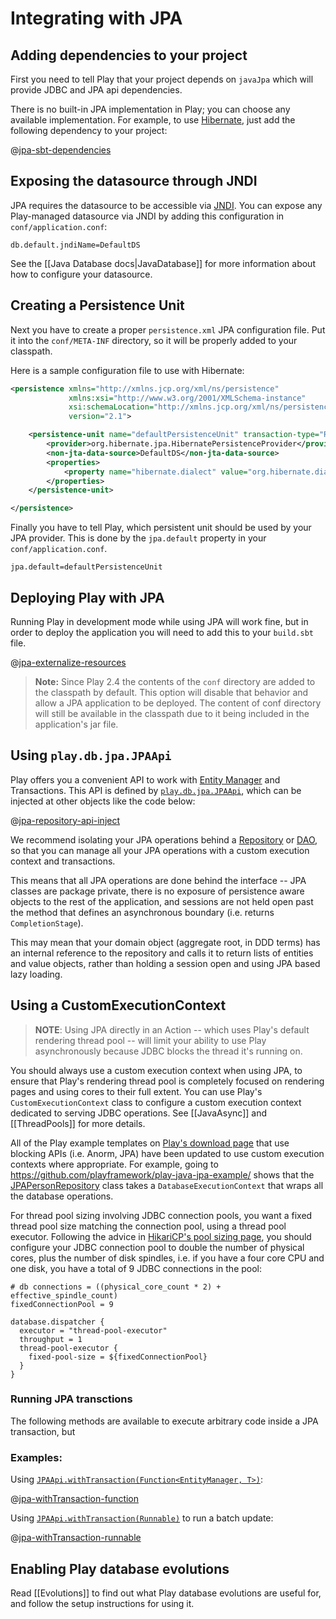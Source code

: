 <!--- Copyright (C) 2009-2017 Lightbend Inc. <https://www.lightbend.com> -->
# Integrating with JPA

## Adding dependencies to your project

First you need to tell Play that your project depends on `javaJpa` which will provide JDBC and JPA api dependencies.

There is no built-in JPA implementation in Play; you can choose any available implementation. For example, to use [Hibernate](http://hibernate.org/), just add the following dependency to your project:

@[jpa-sbt-dependencies](code/jpa.sbt)

## Exposing the datasource through JNDI

JPA requires the datasource to be accessible via [JNDI](http://www.oracle.com/technetwork/java/jndi/index.html). You can expose any Play-managed datasource via JNDI by adding this configuration in `conf/application.conf`:

```
db.default.jndiName=DefaultDS
```

See the [[Java Database docs|JavaDatabase]] for more information about how to configure your datasource.

## Creating a Persistence Unit

Next you have to create a proper `persistence.xml` JPA configuration file. Put it into the `conf/META-INF` directory, so it will be properly added to your classpath.

Here is a sample configuration file to use with Hibernate:

```xml
<persistence xmlns="http://xmlns.jcp.org/xml/ns/persistence"
             xmlns:xsi="http://www.w3.org/2001/XMLSchema-instance"
             xsi:schemaLocation="http://xmlns.jcp.org/xml/ns/persistence http://xmlns.jcp.org/xml/ns/persistence/persistence_2_1.xsd"
             version="2.1">

    <persistence-unit name="defaultPersistenceUnit" transaction-type="RESOURCE_LOCAL">
        <provider>org.hibernate.jpa.HibernatePersistenceProvider</provider>
        <non-jta-data-source>DefaultDS</non-jta-data-source>
        <properties>
            <property name="hibernate.dialect" value="org.hibernate.dialect.H2Dialect"/>
        </properties>
    </persistence-unit>

</persistence>
```

Finally you have to tell Play, which persistent unit should be used by your JPA provider. This is done by the `jpa.default` property in your `conf/application.conf`.

```
jpa.default=defaultPersistenceUnit
```

## Deploying Play with JPA

Running Play in development mode while using JPA will work fine, but in order to deploy the application you will need to add this to your `build.sbt` file.

@[jpa-externalize-resources](code/jpa.sbt)

> **Note:** Since Play 2.4 the contents of the `conf` directory are added to the classpath by default. This option will disable that behavior and allow a JPA application to be deployed. The content of conf directory will still be available in the classpath due to it being included in the application's jar file.

## Using `play.db.jpa.JPAApi`

Play offers you a convenient API to work with [Entity Manager](https://docs.oracle.com/javaee/7/api/javax/persistence/EntityManager.html) and Transactions. This API is defined by [`play.db.jpa.JPAApi`](api/java/play/db/jpa/JPAApi.html), which can be injected at other objects like the code below:

@[jpa-repository-api-inject](code/JPARepository.java)

We recommend isolating your JPA operations behind a [Repository](https://martinfowler.com/eaaCatalog/repository.html) or [DAO](https://en.wikipedia.org/wiki/Data_access_object), so that you can manage all your JPA operations with a custom execution context and transactions.  

This means that all JPA operations are done behind the interface -- JPA classes are package private, there is no exposure of persistence aware objects to the rest of the application, and sessions are not held open past the method that defines an asynchronous boundary (i.e. returns `CompletionStage`).  

This may mean that your domain object (aggregate root, in DDD terms) has an internal reference to the repository and calls it to return lists of entities and value objects, rather than holding a session open and using JPA based lazy loading.

## Using a CustomExecutionContext

> **NOTE**: Using JPA directly in an Action -- which uses Play's default rendering thread pool -- will limit your ability to use Play asynchronously because JDBC blocks the thread it's running on. 

You should always use a custom execution context when using JPA, to ensure that Play's rendering thread pool is completely focused on rendering pages and using cores to their full extent.  You can use Play's `CustomExecutionContext` class to configure a custom execution context dedicated to serving JDBC operations.  See [[JavaAsync]] and [[ThreadPools]] for more details.

All of the Play example templates on [Play's download page](https://playframework.com/download#examples) that use blocking APIs (i.e. Anorm, JPA) have been updated to use custom execution contexts where appropriate.  For example, going to https://github.com/playframework/play-java-jpa-example/ shows that the [JPAPersonRepository](https://github.com/playframework/play-java-jpa-example/blob/master/app/models/JPAPersonRepository.java) class takes a `DatabaseExecutionContext` that wraps all the database operations.

For thread pool sizing involving JDBC connection pools, you want a fixed thread pool size matching the connection pool, using a thread pool executor.  Following the advice in [HikariCP's pool sizing page]( https://github.com/brettwooldridge/HikariCP/wiki/About-Pool-Sizing), you should configure your JDBC connection pool to double the number of physical cores, plus the number of disk spindles, i.e. if you have a four core CPU and one disk, you have a total of 9 JDBC connections in the pool:

```
# db connections = ((physical_core_count * 2) + effective_spindle_count)
fixedConnectionPool = 9

database.dispatcher {
  executor = "thread-pool-executor"
  throughput = 1
  thread-pool-executor {
    fixed-pool-size = ${fixedConnectionPool}
  }
}
```

### Running JPA transctions

The following methods are available to execute arbitrary code inside a JPA transaction, but 

### Examples:

Using [`JPAApi.withTransaction(Function<EntityManager, T>)`](api/java/play/db/jpa/JPAApi.html#withTransaction-java.util.function.Function-.html):

@[jpa-withTransaction-function](code/JPARepository.java)

Using [`JPAApi.withTransaction(Runnable)`](api/java/play/db/jpa/JPAApi.html#withTransaction-java.lang.Runnable-.html) to run a batch update:

@[jpa-withTransaction-runnable](code/JPARepository.java)

## Enabling Play database evolutions

Read [[Evolutions]] to find out what Play database evolutions are useful for, and follow the setup instructions for using it.
